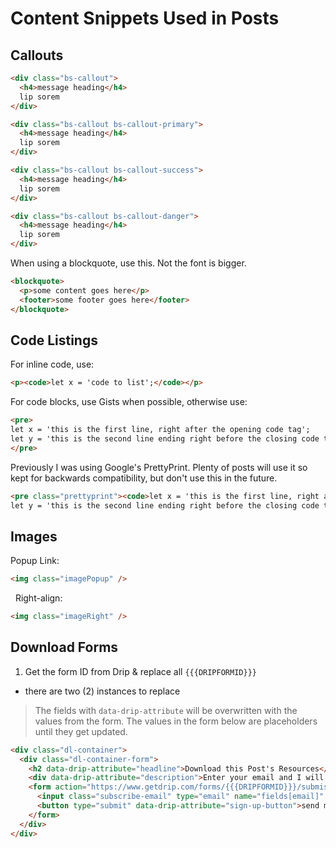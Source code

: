 # Content Snippets Used in Posts

## Callouts

```html
<div class="bs-callout">
  <h4>message heading</h4>
  lip sorem
</div>

<div class="bs-callout bs-callout-primary">
  <h4>message heading</h4>
  lip sorem
</div>

<div class="bs-callout bs-callout-success">
  <h4>message heading</h4>
  lip sorem
</div>

<div class="bs-callout bs-callout-danger">
  <h4>message heading</h4>
  lip sorem
</div>
```

When using a blockquote, use this. Not the font is bigger.

```html
<blockquote>
  <p>some content goes here</p>
  <footer>some footer goes here</footer>
</blockquote>
```


## Code Listings

For inline code, use:

```html
<p><code>let x = 'code to list';</code></p>
```

For code blocks, use Gists when possible, otherwise use:

```html
<pre>
let x = 'this is the first line, right after the opening code tag';
let y = 'this is the second line ending right before the closing code tag';
</pre>
```

Previously I was using Google's PrettyPrint. Plenty of posts will use it so kept for backwards compatibility, but don't use this in the future.

```html
<pre class="prettyprint"><code>let x = 'this is the first line, right after the opening code tag';
let y = 'this is the second line ending right before the closing code tag';</code></pre>
```

## Images

Popup Link:

```html
<img class="imagePopup" />
```
 
Right-align:

```html
<img class="imageRight" />
```

## Download Forms

1. Get the form ID from Drip & replace all `{{{DRIPFORMID}}}`
  - there are two (2) instances to replace

> The fields with `data-drip-attribute` will be overwritten with the values from the form. The values in the form below are placeholders until they get updated.

```html
<div class="dl-container">
  <div class="dl-container-form">
    <h2 data-drip-attribute="headline">Download this Post's Resources</h2>
    <div data-drip-attribute="description">Enter your email and I will send you a ZIP of the resources.<br /><em>No spam &amp; I won't share your email with anyone.</em></div>
    <form action="https://www.getdrip.com/forms/{{{DRIPFORMID}}}/submissions" method="post" data-drip-embedded-form="{{{DRIPFORMID}}}">
      <input class="subscribe-email" type="email" name="fields[email]" placeholder="your email address">
      <button type="submit" data-drip-attribute="sign-up-button">send me the download</button>
    </form>
  </div>
</div>
```